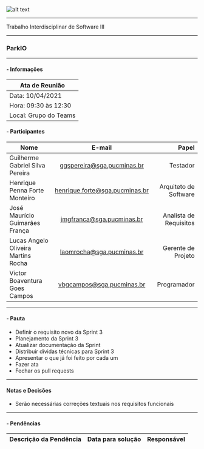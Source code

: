 ![alt text](https://i.imgur.com/vpJKjtW.png "Logo Puc")

***

Trabalho Interdisciplinar de Software III

------
### ParkIO

___


####  - Informações
| Ata de Reunião          |
| -------------           |
| Data: 10/04/2021        |
| Hora: 09:30 às 12:30    |
| Local: Grupo do Teams   |

#### - Participantes
| Nome                                 | E-mail                          | Papel                     |
| -------------                        | :-------------:                 | --------------:           |
| Guilherme Gabriel Silva Pereira      | ggspereira@sga.pucminas.br      | Testador                  |
| Henrique Penna Forte Monteiro        | henrique.forte@sga.pucminas.br  | Arquiteto de Software     |
| José Maurício Guimarães França       | jmgfranca@sga.pucminas.br       | Analista de Requisitos    |
| Lucas Angelo Oliveira Martins Rocha  | laomrocha@sga.pucminas.br       | Gerente de Projeto        |
| Victor Boaventura Goes Campos        | vbgcampos@sga.pucminas.br       | Programador               |
___

#### - Pauta

- Definir o requisito novo da Sprint 3
- Planejamento da Sprint 3
- Atualizar documentação da Sprint
- Distribuir dívidas técnicas para Sprint 3
- Apresentar o que já foi feito por cada um
- Fazer ata
- Fechar os pull requests

___

#### Notas e Decisões

- Serão necessárias correções textuais nos requisitos funcionais

___

#### - Pendências

| Descrição da Pendência                             | Data para solução               | Responsável          |
| -------------                                      | :-------------:                 | -----:               |




